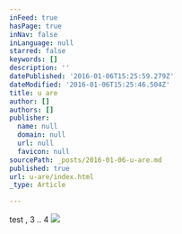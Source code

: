 ```yaml
---
inFeed: true
hasPage: true
inNav: false
inLanguage: null
starred: false
keywords: []
description: ''
datePublished: '2016-01-06T15:25:59.279Z'
dateModified: '2016-01-06T15:25:46.504Z'
title: u are
author: []
authors: []
publisher:
  name: null
  domain: null
  url: null
  favicon: null
sourcePath: _posts/2016-01-06-u-are.md
published: true
url: u-are/index.html
_type: Article

---
```

test , 3 .. 4
![](https://the-grid-user-content.s3-us-west-2.amazonaws.com/4390ca8a-daa2-4b81-870c-fb8cbe7cd96b.jpg)
